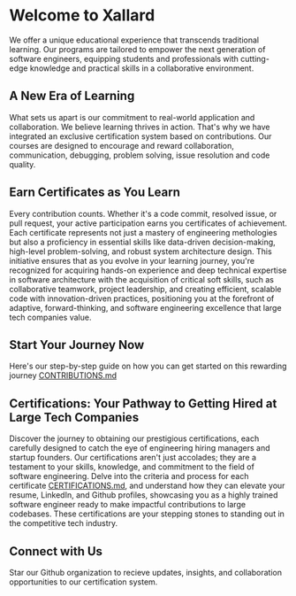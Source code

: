 # Welcome to Xallard

We offer a unique educational experience that transcends traditional learning. Our programs are tailored to empower the next generation of software engineers, equipping students and professionals with cutting-edge knowledge and practical skills in a collaborative environment.

## A New Era of Learning

What sets us apart is our commitment to real-world application and collaboration. We believe learning thrives in action. That's why we have integrated an exclusive certification system based on contributions. Our courses are designed to encourage and reward collaboration, communication, debugging, problem solving, issue resolution and code quality.

## Earn Certificates as You Learn

Every contribution counts. Whether it's a code commit, resolved issue, or pull request, your active participation earns you certificates of achievement. Each certificate represents not just a mastery of engineering methologies but also a proficiency in essential skills like data-driven decision-making, high-level problem-solving, and robust system architecture design. This initiative ensures that as you evolve in your learning journey, you're recognized for acquiring hands-on experience and deep technical expertise in software architecture with the acquisition of critical soft skills, such as collaborative teamwork, project leadership, and creating efficient, scalable code with innovation-driven practices, positioning you at the forefront of adaptive, forward-thinking, and software engineering excellence that large tech companies value.

## Start Your Journey Now

Here's our step-by-step guide on how you can get started on this rewarding journey [CONTRIBUTIONS.md](./CONTRIBUTIONS.md)

## Certifications: Your Pathway to Getting Hired at Large Tech Companies

Discover the journey to obtaining our prestigious certifications, each carefully designed to catch the eye of engineering hiring managers and startup founders. Our certifications aren't just accolades; they are a testament to your skills, knowledge, and commitment to the field of software engineering. Delve into the criteria and process for each certificate [CERTIFICATIONS.md](./CERTIFICATIONS.md), and understand how they can elevate your resume, LinkedIn, and Github profiles, showcasing you as a highly trained software engineer ready to make impactful contributions to large codebases. These certifications are your stepping stones to standing out in the competitive tech industry.

## Connect with Us

Star our Github organization to recieve updates, insights, and collaboration opportunities to our certification system.
